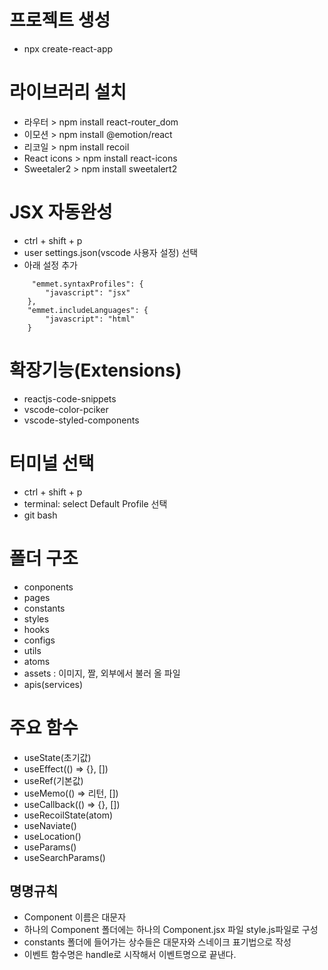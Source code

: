 # 프로젝트 생성
* npx create-react-app

# 라이브러리 설치
* 라우터 > npm install react-router_dom
* 이모션 > npm install @emotion/react
* 리코일 > npm install recoil
* React icons > npm install react-icons
* Sweetaler2 > npm install sweetalert2


# JSX 자동완성
- ctrl + shift + p
- user settings.json(vscode 사용자 설정) 선택
- 아래 설정 추가

~~~
     "emmet.syntaxProfiles": {
        "javascript": "jsx"
    },
    "emmet.includeLanguages": {
        "javascript": "html"
    }
~~~

# 확장기능(Extensions)
- reactjs-code-snippets
- vscode-color-pciker
- vscode-styled-components

# 터미널 선택
- ctrl + shift + p
- terminal: select Default Profile 선택
- git bash

# 폴더 구조
- conponents
- pages
- constants
- styles
- hooks
- configs
- utils
- atoms
- assets : 이미지, 짤, 외부에서 불러 올 파일
- apis(services)

# 주요 함수
- useState(초기값)
- useEffect(() => {}, [])
- useRef(기본값)
- useMemo(() => 리턴, [])
- useCallback(() => {}, [])
- useRecoilState(atom)
- useNaviate()
- useLocation()
- useParams()
- useSearchParams()

## 명명규칙
- Component 이름은 대문자
- 하나의 Component 폴더에는 하나의 Component.jsx 파일 style.js파일로 구성
- constants 폴더에 들어가는 상수들은 대문자와 스네이크 표기법으로 작성
- 이벤트 함수명은 handle로 시작해서 이벤트명으로 끝낸다.